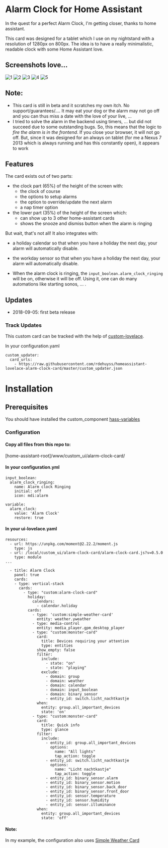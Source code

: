 # Alarm Clock for Home Assistant

In the quest for a perfect Alarm Clock, I'm getting closer, thanks to home assistant.

This card was designed for a tablet which I use on my nightstand with a resolution of 1280px on 800px. 
The idea is to have a really minimalistic, readable clock with some Home Assistant love. 

## Screenshots love...
![](https://i.imgur.com/sP5DNxC.png "1")
![](https://i.imgur.com/6Mbs0H6.png "2")
![](https://i.imgur.com/sMX4Ru9.png "3")
![](https://i.imgur.com/E3QcX0F.png "4")
![](https://i.imgur.com/ErtOXPq.png "5")

## Note:
- This card is still in beta and it scratches my own itch. No support/guarantees/.... It may eat your dog or the alarm may not go off and you can thus miss a date with the love of your live, ...
- I tried to solve the alarm in the backend using timers, ... but did not succeed due to some outstanding bugs. So, this means that the logic to *fire the alarm is in the frontend*. If you close your browser, it will not go off. But, since it was designed for an always on tablet (for me a Nexus 7 2013 which is always running and has this constantly open), it appears to work


## Features
The card exists out of two parts:
* the clock part (65%) of the height of the screen with:
  * the clock of course
  * the options to setup alarms
  * the option to override/update the next alarm
  * a nap timer option
* the lower part (35%) of the height of the screen which:
  * can show up to 3 other home-assistant cards
  * shows the snooze and dismiss button when the alarm is ringing
  
But wait, that's not all! It also integrates with:
* a holiday calendar so that when you have a holiday the next day, your alarm will automatically disable.
* the workday sensor so that when you have a holiday the next day, your alarm will automatically disable.

* When the alarm clock is ringing, the `input_boolean.alarm_clock_ringing` will be on, otherwise it will be off. Using it, one can do many automations like starting sonos, ... .

## Updates
* 2018-09-05: first beta release

### Track Updates
This custom card can be tracked with the help of [custom-lovelace](https://github.com/ciotlosm/custom-lovelace).

In your configuration.yaml

```
custom_updater:
  card_urls:
    - https://raw.githubusercontent.com/rdehuyss/homeassistant-lovelace-alarm-clock-card/master/custom_updater.json
```
# Installation
## Prerequisites
You should have installed the custom_component [hass-variables](https://github.com/rogro82/hass-variables)

### Configuration
#### Copy all files from this repo to:
[home-assistant-root]/www/custom_ui/alarm-clock-card/

#### In your configuration.yml
```
input_boolean:
  alarm_clock_ringing:
    name: Alarm clock Ringing
    initial: off
    icon: mdi:alarm

variable:
  alarm_clock:
    value: 'Alarm Clock'
    restore: true
```

#### In your ui-lovelace.yaml

```
resources:
  - url: https://unpkg.com/moment@2.22.2/moment.js
    type: js
  - url: /local/custom_ui/alarm-clock-card/alarm-clock-card.js?v=0.5.0
    type: module
...

  - title: Alarm Clock
    panel: true
    cards:
    - type: vertical-stack
      cards:
        - type: "custom:alarm-clock-card"
          holiday:
            calendars:
              - calendar.holiday
          cards:
            - type: 'custom:simple-weather-card'
              entity: weather.yweather
            - type: media-control
              entity: media_player.gpm_desktop_player
            - type: "custom:monster-card"
              card:
                title: Devices requiring your attention
                type: entities
              show_empty: false
              filter:
                include:
                  - state: "on"
                  - state: "playing"
                exclude:
                  - domain: group
                  - domain: weather
                  - domain: calendar
                  - domain: input_boolean
                  - domain: binary_sensor
                  - entity_id: switch.licht_nachtkastje
              when:
                entity: group.all_important_devices
                state: 'on'
            - type: "custom:monster-card"
              card:
                title: Quick info
                type: glance
              filter:
                include:
                  - entity_id: group.all_important_devices
                    options:
                      name: "All lights"
                      tap_action: toggle
                  - entity_id: switch.licht_nachtkastje
                    options:
                      name: "Licht nachtkastje"
                      tap_action: toggle
                  - entity_id: binary_sensor.alarm
                  - entity_id: binary_sensor.motion
                  - entity_id: binary_sensor.back_door
                  - entity_id: binary_sensor.front_door
                  - entity_id: sensor.temperature
                  - entity_id: sensor.humidity
                  - entity_id: sensor.illuminance
              when:
                entity: group.all_important_devices
                state: 'off'

```

#### Note:
In my example, the configuration also uses [Simple Weather Card](https://github.com/rdehuyss/homeassistant-lovelace-simple-weather-card)

